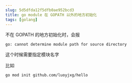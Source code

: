 ```yaml
---
slug: 5d5dfda12f5dfb0ae952bcd3
title: go module 在 GOPATH 以外的地方初始化
tags: [golang]
---
```


不在 GOPATH 的地方初始化时，会报

```
go: cannot determine module path for source directory
```

这个时候需要指定模块名字

比如 

```
go mod init github.com/luoyjxg/hello
```
